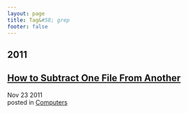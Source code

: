 ```yaml
---
layout: page
title: Tag&#58; grep
footer: false
---
```


<div id="blog-archives" class="category">
<h2>2011</h2>

<article>
<h1><a href="/2011/11/23/how-to-subtract-one-file-from-another/index.html">How to Subtract One File From Another</a></h1>
<time datetime="2011-11-23T00:00:00-06:00" pubdate><span class='month'>Nov</span> <span class='day'>23</span> <span class='year'>2011</span></time>
<footer>
<span class="categories">posted in 
<a href='/categories/computers/'>Computers</a></span>
</footer>
</article>
</div>
